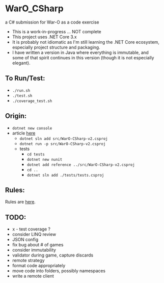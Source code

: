 
WarO_CSharp
=========

a C# submission for War-O as a code exercise

* This is a work-in-progress ... NOT complete
* This project uses .NET Core 3.x
* It is probably not idiomatic as I'm still learning the .NET Core ecosystem, especially project structure and packaging.
* I have written a version in Java where everything is immutable, and some of that spirit continues in this version (though it is not especially elegant).

To Run/Test:
---------

* `./run.sh`
* `./test.sh`
* `./coverage_test.sh`

Origin:
---------

* `dotnet new console`
* article [here](https://insimpleterms.blog/adding-nunit-tests-to-a-net-core-console-app)
    - `dotnet sln add src/WarO-CSharp-v2.csproj`
    - `dotnet run -p src/WarO-CSharp-v2.csproj`
    - tests
        - `cd tests`
        - `dotnet new nunit`
        - `dotnet add reference ../src/WarO-CSharp-v2.csproj`
        - `cd ..`
        - `dotnet sln add ./tests/tests.csproj`

Rules:
---------

Rules are [here](Rules.md).

TODO:
---------

* x - test coverage ?
* consider LINQ review
* JSON config 
* fix bug about # of games
* consider immutability
* validator during game, capture discards 
* remote strategy
* format code appropriately
* move code into folders, possibly namespaces
* write a remote client 

